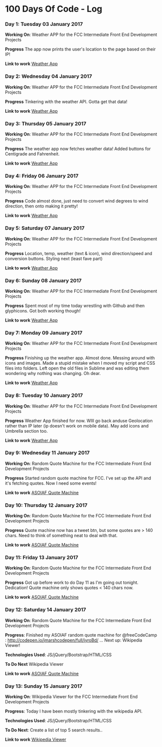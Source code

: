 # 100 Days Of Code - Log

<!--### Day 0: February 30, 2016 (Example 1)
##### (delete me or comment me out)

**Today's Progress**: Fixed CSS, worked on canvas functionality for the app.

**Thoughts:** I really struggled with CSS, but, overall, I feel like I am slowly getting better at it. Canvas is still new for me, but I managed to figure out some basic functionality.

**Link to work:** [Calculator App](http://www.example.com)

### Day 0: February 30, 2016 (Example 2)
##### (delete me or comment me out)

**Today's Progress**: Fixed CSS, worked on canvas functionality for the app.

**Thoughts**: I really struggled with CSS, but, overall, I feel like I am slowly getting better at it. Canvas is still new for me, but I managed to figure out some basic functionality.

**Link(s) to work**: [Calculator App](http://www.example.com) -->


### Day 1: Tuesday 03 January 2017

**Working On**: Weather APP for the FCC Intermediate Front End Development Projects 

**Progress** The app now prints the user's location to the page based on their IP!

**Link to work**
[Weather App](https://github.com/jmarsh-gh/fcc_weather_api)

### Day 2: Wednesday 04 January 2017

**Working On**: Weather APP for the FCC Intermediate Front End Development Projects 

**Progress** Tinkering with the weather API. Gotta get that data!

**Link to work**
[Weather App](https://github.com/jmarsh-gh/fcc_weather_api)

### Day 3: Thursday 05 January 2017

**Working On**: Weather APP for the FCC Intermediate Front End Development Projects 

**Progress** The weather app now fetches weather data! Added buttons for Centigrade and Fahrenheit.

**Link to work**
[Weather App](https://github.com/jmarsh-gh/fcc_weather_api)

### Day 4: Friday 06 January 2017

**Working On**: Weather APP for the FCC Intermediate Front End Development Projects 

**Progress**  Code almost done, just need to convert wind degrees to wind direction, then onto making it pretty!

**Link to work**
[Weather App](https://github.com/jmarsh-gh/fcc_weather_api)

### Day 5: Saturday 07 January 2017

**Working On**: Weather APP for the FCC Intermediate Front End Development Projects 

**Progress**  Location, temp, weather (text & icon), wind direction/speed and conversion buttons. Styling next (least fave part)

**Link to work**
[Weather App](https://github.com/jmarsh-gh/fcc_weather_api)

### Day 6: Sunday 08 January 2017

**Working On**: Weather APP for the FCC Intermediate Front End Development Projects 

**Progress**  Spent most of my time today wrestling with Github and then glyphicons. Got both working though!

**Link to work**
[Weather App](https://github.com/jmarsh-gh/fcc_weather_api)

### Day 7: Monday 09 January 2017

**Working On**: Weather APP for the FCC Intermediate Front End Development Projects 

**Progress**  Finishing up the weather app. Almost done. Messing around with icons and images. Made a stupid mistake when I moved my script and CSS files into folders. Left open the old files in Sublime and was editing them wondering why nothing was changing. Oh dear.

**Link to work**
[Weather App](https://github.com/jmarsh-gh/fcc_weather_api)

### Day 8: Tuesday 10 January 2017

**Working On**: Weather APP for the FCC Intermediate Front End Development Projects 

**Progress** Weather App finished for now. WIll go back anduse Geolocation rather than IP later (ip doesn't work on mobile data). May add icons and Umbrella section too.  

**Link to work**
[Weather App](https://github.com/jmarsh-gh/fcc_weather_api)

### Day 9: Wednesday 11 January 2017

**Working On**: Random Quote Machine for the FCC Intermediate Front End Development Projects 

**Progress** Started random quote machine for FCC. I've set up the API and it's fetching quotes. Now I need some events! 

**Link to work**
[ASOIAF Quote Machine](https://github.com/jmarsh-gh/random_quote_fcc)

### Day 10: Thursday 12 January 2017

**Working On**: Random Quote Machine for the FCC Intermediate Front End Development Projects 

**Progress** Quote machine now has a tweet btn, but some quotes are > 140 chars. Need to think of something neat to deal with that.

**Link to work**
[ASOIAF Quote Machine](https://github.com/jmarsh-gh/random_quote_fcc)

### Day 11: Friday 13 January 2017

**Working On**: Random Quote Machine for the FCC Intermediate Front End Development Projects 

**Progress** Got up before work to do Day 11 as I'm going out tonight. Dedication! Quote machine only shows quotes < 140 chars now.

**Link to work**
[ASOIAF Quote Machine](https://github.com/jmarsh-gh/random_quote_fcc)

### Day 12: Saturday 14 January 2017

**Working On**: Random Quote Machine for the FCC Intermediate Front End Development Projects 

**Progress**: Finished my ASOIAF random quote machine for @freeCodeCamp : http://codepen.io/jmarshcodepen/full/jyroBd/ … Next up: Wikipedia Viewer!

**Technologies Used**: JS/jQuery/Bootstrap/HTML/CSS

**To Do Next** Wikipedia Viewer

**Link to work**
[ASOIAF Quote Machine](https://github.com/jmarsh-gh/random_quote_fcc)

### Day 13: Sunday 15 January 2017

**Working On**: Wikipedia Viewer for the FCC Intermediate Front End Development Projects 

**Progress**: Today I have been mostly tinkering with the wikipedia API.

**Technologies Used**: JS/jQuery/Bootstrap/HTML/CSS

**To Do Next**: Create a list of top 5 search results..

**Link to work**
[Wikipedia Viewer](https://github.com/jmarsh-gh/wikipedia_viewer_fcc)